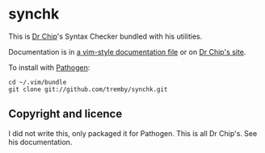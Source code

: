 synchk
======

This is [Dr Chip](http://www.drchip.org/astronaut/vim/)'s Syntax Checker bundled 
with his utilities.

Documentation is in [a vim-style documentation file](doc/synchk.txt) or on [Dr 
Chip's site](http://www.drchip.org/astronaut/vim/doc/synchk.txt.html).

To install with [Pathogen](https://github.com/tpope/vim-pathogen):

	cd ~/.vim/bundle
	git clone git://github.com/tremby/synchk.git

Copyright and licence
---------------------

I did not write this, only packaged it for Pathogen. This is all Dr Chip's. See 
his documentation.
